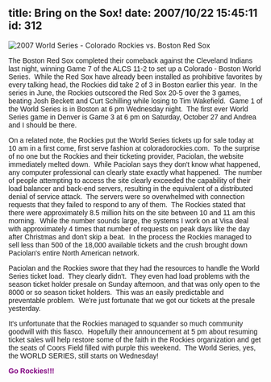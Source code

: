 title: Bring on the Sox!
date: 2007/10/22 15:45:11
id: 312
---
![2007 World Series - Colorado Rockies vs. Boston Red Sox](/journal_images/mini-DSC01776-journal.jpg)

<font face="Arial">The Boston Red Sox completed their comeback against the Cleveland Indians last night, winning Game 7 of the ALCS 11-2 to set up a Colorado - Boston World Series.  While the Red Sox have already been installed as prohibitive favorites by every talking head, the Rockies did take 2 of 3 in Boston earlier this year.  In the series in June, the Rockies outscored the Red Sox 20-5 over the 3 games, beating Josh Beckett and Curt Schilling while losing to Tim Wakefield.  Game 1 of the World Series is in Boston at 6 pm Wednesday night.  The first ever World Series game in Denver is Game 3 at 6 pm on Saturday, October 27 and Andrea and I should be there.</font>

<font face="Arial">On a related note, the Rockies put the World Series tickets up for sale today at 10 am in a first come, first serve fashion at coloradorockies.com.  To the surprise of no one but the Rockies and their ticketing provider, Paciolan, the website immediately melted down.  While Paciolan says they don't know what happened, any computer professional can clearly state exactly what happened.  The number of people attempting to access the site clearly exceeded the capability of their load balancer and back-end servers, resulting in the equivalent of a distributed denial of service attack.  The servers were so overwhelmed with connection requests that they failed to respond to any of them.  The Rockies stated that there were approximately 8.5 million hits on the site between 10 and 11 am this morning.  While the number sounds large, the systems I work on at Visa deal with approximately 4 times that number of requests on peak days like the day after Christmas and don't skip a beat.  In the process the Rockies managed to sell less than 500 of the 18,000 available tickets and the crush brought down Paciolan's entire North American network.</font>

<font face="Arial">Paciolan and the Rockies swore that they had the resources to handle the World Series ticket load.  They clearly didn't.  They even had load problems with the season ticket holder presale on Sunday afternoon, and that was only open to the 8000 or so season ticket holders.  This was an easily predictable and preventable problem.  We're just fortunate that we got our tickets at the presale yesterday.</font>

<font face="Arial">It's unfortunate that the Rockies managed to squander so much community goodwill with this fiasco.  Hopefully their announcement at 5 pm about resuming ticket sales will help restore some of the faith in the Rockies organization and get the seats of Coors Field filled with purple this weekend.  The World Series, yes, the WORLD SERIES, still starts on Wednesday!</font>

**<font face="Arial" color="#800080">Go Rockies!!!</font>**